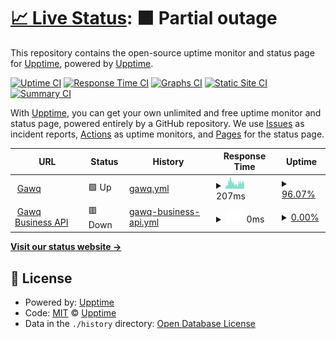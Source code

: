 # [📈 Live Status](https://upptime.github.io/upptime): <!--live status--> **🟧 Partial outage**

This repository contains the open-source uptime monitor and status page for [Upptime](https://upptime.js.org), powered by [Upptime](https://github.com/upptime/upptime).

[![Uptime CI](https://github.com/caballeto/status-page-template/workflows/Uptime%20CI/badge.svg)](https://github.com/caballeto/status-page-template/actions?query=workflow%3A%22Uptime+CI%22)
[![Response Time CI](https://github.com/caballeto/status-page-template/workflows/Response%20Time%20CI/badge.svg)](https://github.com/caballeto/status-page-template/actions?query=workflow%3A%22Response+Time+CI%22)
[![Graphs CI](https://github.com/caballeto/status-page-template/workflows/Graphs%20CI/badge.svg)](https://github.com/caballeto/status-page-template/actions?query=workflow%3A%22Graphs+CI%22)
[![Static Site CI](https://github.com/caballeto/status-page-template/workflows/Static%20Site%20CI/badge.svg)](https://github.com/caballeto/status-page-template/actions?query=workflow%3A%22Static+Site+CI%22)
[![Summary CI](https://github.com/caballeto/status-page-template/workflows/Summary%20CI/badge.svg)](https://github.com/caballeto/status-page-template/actions?query=workflow%3A%22Summary+CI%22)

With [Upptime](https://upptime.js.org), you can get your own unlimited and free uptime monitor and status page, powered entirely by a GitHub repository. We use [Issues](https://github.com/upptime/upptime/issues) as incident reports, [Actions](https://github.com/caballeto/status-page-template/actions) as uptime monitors, and [Pages](https://upptime.github.io/upptime) for the status page.

<!--start: status pages-->
<!-- This summary is generated by Upptime (https://github.com/upptime/upptime) -->
<!-- Do not edit this manually, your changes will be overwritten -->
<!-- prettier-ignore -->
| URL | Status | History | Response Time | Uptime |
| --- | ------ | ------- | ------------- | ------ |
| <img alt="" src="https://www.gawq.com/assets/img/favicon.png" height="13"> [Gawq](https://www.gawq.com) | 🟩 Up | [gawq.yml](https://github.com/caballeto/status-page-template/commits/HEAD/history/gawq.yml) | <details><summary><img alt="Response time graph" src="./graphs/gawq/response-time-week.png" height="20"> 207ms</summary><br><a href="https://caballeto.github.io/status-page-template/history/gawq"><img alt="Response time 497" src="https://img.shields.io/endpoint?url=https%3A%2F%2Fraw.githubusercontent.com%2Fcaballeto%2Fstatus-page-template%2FHEAD%2Fapi%2Fgawq%2Fresponse-time.json"></a><br><a href="https://caballeto.github.io/status-page-template/history/gawq"><img alt="24-hour response time 185" src="https://img.shields.io/endpoint?url=https%3A%2F%2Fraw.githubusercontent.com%2Fcaballeto%2Fstatus-page-template%2FHEAD%2Fapi%2Fgawq%2Fresponse-time-day.json"></a><br><a href="https://caballeto.github.io/status-page-template/history/gawq"><img alt="7-day response time 207" src="https://img.shields.io/endpoint?url=https%3A%2F%2Fraw.githubusercontent.com%2Fcaballeto%2Fstatus-page-template%2FHEAD%2Fapi%2Fgawq%2Fresponse-time-week.json"></a><br><a href="https://caballeto.github.io/status-page-template/history/gawq"><img alt="30-day response time 252" src="https://img.shields.io/endpoint?url=https%3A%2F%2Fraw.githubusercontent.com%2Fcaballeto%2Fstatus-page-template%2FHEAD%2Fapi%2Fgawq%2Fresponse-time-month.json"></a><br><a href="https://caballeto.github.io/status-page-template/history/gawq"><img alt="1-year response time 494" src="https://img.shields.io/endpoint?url=https%3A%2F%2Fraw.githubusercontent.com%2Fcaballeto%2Fstatus-page-template%2FHEAD%2Fapi%2Fgawq%2Fresponse-time-year.json"></a></details> | <details><summary><a href="https://caballeto.github.io/status-page-template/history/gawq">96.07%</a></summary><a href="https://caballeto.github.io/status-page-template/history/gawq"><img alt="All-time uptime 99.84%" src="https://img.shields.io/endpoint?url=https%3A%2F%2Fraw.githubusercontent.com%2Fcaballeto%2Fstatus-page-template%2FHEAD%2Fapi%2Fgawq%2Fuptime.json"></a><br><a href="https://caballeto.github.io/status-page-template/history/gawq"><img alt="24-hour uptime 92.60%" src="https://img.shields.io/endpoint?url=https%3A%2F%2Fraw.githubusercontent.com%2Fcaballeto%2Fstatus-page-template%2FHEAD%2Fapi%2Fgawq%2Fuptime-day.json"></a><br><a href="https://caballeto.github.io/status-page-template/history/gawq"><img alt="7-day uptime 96.07%" src="https://img.shields.io/endpoint?url=https%3A%2F%2Fraw.githubusercontent.com%2Fcaballeto%2Fstatus-page-template%2FHEAD%2Fapi%2Fgawq%2Fuptime-week.json"></a><br><a href="https://caballeto.github.io/status-page-template/history/gawq"><img alt="30-day uptime 95.68%" src="https://img.shields.io/endpoint?url=https%3A%2F%2Fraw.githubusercontent.com%2Fcaballeto%2Fstatus-page-template%2FHEAD%2Fapi%2Fgawq%2Fuptime-month.json"></a><br><a href="https://caballeto.github.io/status-page-template/history/gawq"><img alt="1-year uptime 99.40%" src="https://img.shields.io/endpoint?url=https%3A%2F%2Fraw.githubusercontent.com%2Fcaballeto%2Fstatus-page-template%2FHEAD%2Fapi%2Fgawq%2Fuptime-year.json"></a></details>
| <img alt="" src="https://www.gawq.com/assets/img/favicon.png" height="13"> [Gawq Business API](https://api.gawq.com) | 🟥 Down | [gawq-business-api.yml](https://github.com/caballeto/status-page-template/commits/HEAD/history/gawq-business-api.yml) | <details><summary><img alt="Response time graph" src="./graphs/gawq-business-api/response-time-week.png" height="20"> 0ms</summary><br><a href="https://caballeto.github.io/status-page-template/history/gawq-business-api"><img alt="Response time 0" src="https://img.shields.io/endpoint?url=https%3A%2F%2Fraw.githubusercontent.com%2Fcaballeto%2Fstatus-page-template%2FHEAD%2Fapi%2Fgawq-business-api%2Fresponse-time.json"></a><br><a href="https://caballeto.github.io/status-page-template/history/gawq-business-api"><img alt="24-hour response time 0" src="https://img.shields.io/endpoint?url=https%3A%2F%2Fraw.githubusercontent.com%2Fcaballeto%2Fstatus-page-template%2FHEAD%2Fapi%2Fgawq-business-api%2Fresponse-time-day.json"></a><br><a href="https://caballeto.github.io/status-page-template/history/gawq-business-api"><img alt="7-day response time 0" src="https://img.shields.io/endpoint?url=https%3A%2F%2Fraw.githubusercontent.com%2Fcaballeto%2Fstatus-page-template%2FHEAD%2Fapi%2Fgawq-business-api%2Fresponse-time-week.json"></a><br><a href="https://caballeto.github.io/status-page-template/history/gawq-business-api"><img alt="30-day response time 0" src="https://img.shields.io/endpoint?url=https%3A%2F%2Fraw.githubusercontent.com%2Fcaballeto%2Fstatus-page-template%2FHEAD%2Fapi%2Fgawq-business-api%2Fresponse-time-month.json"></a><br><a href="https://caballeto.github.io/status-page-template/history/gawq-business-api"><img alt="1-year response time 0" src="https://img.shields.io/endpoint?url=https%3A%2F%2Fraw.githubusercontent.com%2Fcaballeto%2Fstatus-page-template%2FHEAD%2Fapi%2Fgawq-business-api%2Fresponse-time-year.json"></a></details> | <details><summary><a href="https://caballeto.github.io/status-page-template/history/gawq-business-api">0.00%</a></summary><a href="https://caballeto.github.io/status-page-template/history/gawq-business-api"><img alt="All-time uptime 0.00%" src="https://img.shields.io/endpoint?url=https%3A%2F%2Fraw.githubusercontent.com%2Fcaballeto%2Fstatus-page-template%2FHEAD%2Fapi%2Fgawq-business-api%2Fuptime.json"></a><br><a href="https://caballeto.github.io/status-page-template/history/gawq-business-api"><img alt="24-hour uptime 0.00%" src="https://img.shields.io/endpoint?url=https%3A%2F%2Fraw.githubusercontent.com%2Fcaballeto%2Fstatus-page-template%2FHEAD%2Fapi%2Fgawq-business-api%2Fuptime-day.json"></a><br><a href="https://caballeto.github.io/status-page-template/history/gawq-business-api"><img alt="7-day uptime 0.00%" src="https://img.shields.io/endpoint?url=https%3A%2F%2Fraw.githubusercontent.com%2Fcaballeto%2Fstatus-page-template%2FHEAD%2Fapi%2Fgawq-business-api%2Fuptime-week.json"></a><br><a href="https://caballeto.github.io/status-page-template/history/gawq-business-api"><img alt="30-day uptime 0.00%" src="https://img.shields.io/endpoint?url=https%3A%2F%2Fraw.githubusercontent.com%2Fcaballeto%2Fstatus-page-template%2FHEAD%2Fapi%2Fgawq-business-api%2Fuptime-month.json"></a><br><a href="https://caballeto.github.io/status-page-template/history/gawq-business-api"><img alt="1-year uptime 0.00%" src="https://img.shields.io/endpoint?url=https%3A%2F%2Fraw.githubusercontent.com%2Fcaballeto%2Fstatus-page-template%2FHEAD%2Fapi%2Fgawq-business-api%2Fuptime-year.json"></a></details>

<!--end: status pages-->

[**Visit our status website →**](https://upptime.github.io/upptime)

## 📄 License

- Powered by: [Upptime](https://github.com/upptime/upptime)
- Code: [MIT](./LICENSE) © [Upptime](https://upptime.js.org)
- Data in the `./history` directory: [Open Database License](https://opendatacommons.org/licenses/odbl/1-0/)
